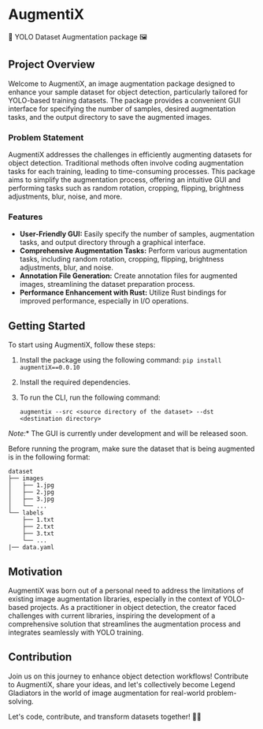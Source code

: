 # AugmentiX
🚀 YOLO Dataset Augmentation package 🖼️

## Project Overview

Welcome to AugmentiX, an image augmentation package designed to enhance your sample dataset for object detection, 
particularly tailored for YOLO-based training datasets. The package provides a convenient GUI interface for specifying 
the number of samples, desired augmentation tasks, and the output directory to save the augmented images.

### Problem Statement

AugmentiX addresses the challenges in efficiently augmenting datasets for object detection. Traditional methods often 
involve coding augmentation tasks for each training, leading to time-consuming processes. This package aims to simplify 
the augmentation process, offering an intuitive GUI and performing tasks such as random rotation, cropping, flipping, 
brightness adjustments, blur, noise, and more.

### Features

- **User-Friendly GUI:** Easily specify the number of samples, augmentation tasks, and output directory through a graphical interface.
- **Comprehensive Augmentation Tasks:** Perform various augmentation tasks, including random rotation, cropping, flipping, brightness adjustments, blur, and noise.
- **Annotation File Generation:** Create annotation files for augmented images, streamlining the dataset preparation process.
- **Performance Enhancement with Rust:** Utilize Rust bindings for improved performance, especially in I/O operations.

## Getting Started

To start using AugmentiX, follow these steps:

1. Install the package using the following command: `pip install augmentiX==0.0.10`
2. Install the required dependencies.
3. To run the CLI, run the following command:
   
    `augmentix --src <source directory of the dataset> --dst <destination directory>`

*Note:** The GUI is currently under development and will be released soon.

Before running the program, make sure the dataset that is being augmented is in the following format:

```
dataset
├── images
│   ├── 1.jpg
│   ├── 2.jpg
│   ├── 3.jpg
│   └── ...
└── labels
    ├── 1.txt
    ├── 2.txt
    ├── 3.txt
    └── ...
|── data.yaml
```
## Motivation

AugmentiX was born out of a personal need to address the limitations of existing image augmentation libraries,
especially in the context of YOLO-based projects.
As a practitioner in object detection, the creator faced challenges with current libraries,
inspiring the development of a comprehensive solution that streamlines the augmentation process 
and integrates seamlessly with YOLO training.

## Contribution

Join us on this journey to enhance object detection workflows!
Contribute to AugmentiX, share your ideas,
and let's collectively become Legend Gladiators in the world of image augmentation for real-world problem-solving.

Let's code, contribute, and transform datasets together! 🚀🔧
